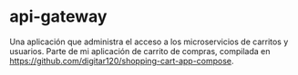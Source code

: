 # api-gateway
Una aplicación que administra el acceso a los microservicios de carritos y usuarios. Parte de mi aplicación de carrito de compras, compilada en https://github.com/digitar120/shopping-cart-app-compose.
